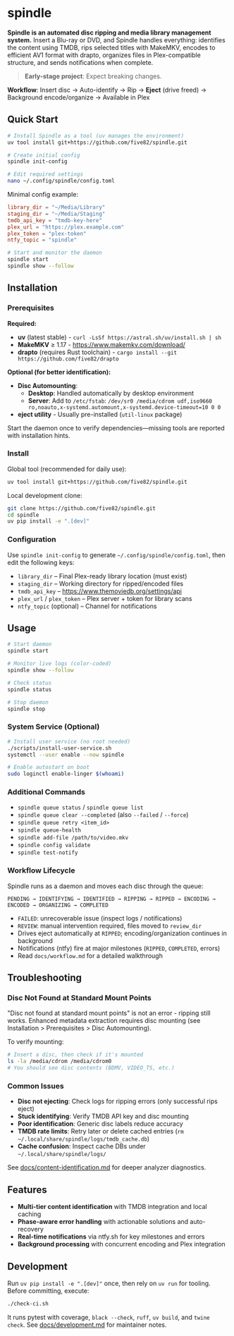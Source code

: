 # spindle

**Spindle is an automated disc ripping and media library management system.** Insert a Blu-ray or DVD, and Spindle handles everything: identifies the content using TMDB, rips selected titles with MakeMKV, encodes to efficient AV1 format with drapto, organizes files in Plex-compatible structure, and sends notifications when complete.

> **Early-stage project**: Expect breaking changes.

**Workflow**: Insert disc → Auto-identify → Rip → **Eject** (drive freed) → Background encode/organize → Available in Plex

## Quick Start

```bash
# Install Spindle as a tool (uv manages the environment)
uv tool install git+https://github.com/five82/spindle.git

# Create initial config
spindle init-config

# Edit required settings
nano ~/.config/spindle/config.toml
```

Minimal config example:

```toml
library_dir = "~/Media/Library"
staging_dir = "~/Media/Staging"
tmdb_api_key = "tmdb-key-here"
plex_url = "https://plex.example.com"
plex_token = "plex-token"
ntfy_topic = "spindle"
```

```bash
# Start and monitor the daemon
spindle start
spindle show --follow
```


## Installation

### Prerequisites

**Required:**
- **uv** (latest stable) - `curl -LsSf https://astral.sh/uv/install.sh | sh`
- **MakeMKV** ≥ 1.17 - https://www.makemkv.com/download/
- **drapto** (requires Rust toolchain) - `cargo install --git https://github.com/five82/drapto`

**Optional (for better identification):**
- **Disc Automounting**:
  - **Desktop**: Handled automatically by desktop environment
  - **Server**: Add to `/etc/fstab`: `/dev/sr0 /media/cdrom udf,iso9660 ro,noauto,x-systemd.automount,x-systemd.device-timeout=10 0 0`
- **eject utility** - Usually pre-installed (`util-linux` package)

Start the daemon once to verify dependencies—missing tools are reported with installation hints.


### Install

Global tool (recommended for daily use):

```bash
uv tool install git+https://github.com/five82/spindle.git
```

Local development clone:

```bash
git clone https://github.com/five82/spindle.git
cd spindle
uv pip install -e ".[dev]"
```

### Configuration

Use `spindle init-config` to generate `~/.config/spindle/config.toml`, then edit the following keys:

- `library_dir` – Final Plex-ready library location (must exist)
- `staging_dir` – Working directory for ripped/encoded files
- `tmdb_api_key` – https://www.themoviedb.org/settings/api
- `plex_url` / `plex_token` – Plex server + token for library scans
- `ntfy_topic` (optional) – Channel for notifications


## Usage

```bash
# Start daemon
spindle start

# Monitor live logs (color-coded)
spindle show --follow

# Check status
spindle status

# Stop daemon
spindle stop
```

### System Service (Optional)

```bash
# Install user service (no root needed)
./scripts/install-user-service.sh
systemctl --user enable --now spindle

# Enable autostart on boot
sudo loginctl enable-linger $(whoami)
```

### Additional Commands

- `spindle queue status` / `spindle queue list`
- `spindle queue clear --completed` (also `--failed` / `--force`)
- `spindle queue retry <item_id>`
- `spindle queue-health`
- `spindle add-file /path/to/video.mkv`
- `spindle config validate`
- `spindle test-notify`


### Workflow Lifecycle

Spindle runs as a daemon and moves each disc through the queue:

```
PENDING → IDENTIFYING → IDENTIFIED → RIPPING → RIPPED → ENCODING → ENCODED → ORGANIZING → COMPLETED
```

- `FAILED`: unrecoverable issue (inspect logs / notifications)
- `REVIEW`: manual intervention required, files moved to `review_dir`
- Drives eject automatically at `RIPPED`; encoding/organization continues in background
- Notifications (ntfy) fire at major milestones (`RIPPED`, `COMPLETED`, errors)
- Read `docs/workflow.md` for a detailed walkthrough


## Troubleshooting

### Disc Not Found at Standard Mount Points

"Disc not found at standard mount points" is not an error - ripping still works. Enhanced metadata extraction requires disc mounting (see Installation > Prerequisites > Disc Automounting).

To verify mounting:
```bash
# Insert a disc, then check if it's mounted
ls -la /media/cdrom /media/cdrom0
# You should see disc contents (BDMV, VIDEO_TS, etc.)
```

### Common Issues

- **Disc not ejecting**: Check logs for ripping errors (only successful rips eject)
- **Stuck identifying**: Verify TMDB API key and disc mounting
- **Poor identification**: Generic disc labels reduce accuracy
- **TMDB rate limits**: Retry later or delete cached entries (`rm ~/.local/share/spindle/logs/tmdb_cache.db`)
- **Cache confusion**: Inspect cache DBs under `~/.local/share/spindle/logs/`

See [docs/content-identification.md](docs/content-identification.md) for deeper analyzer diagnostics.

## Features

- **Multi-tier content identification** with TMDB integration and local caching
- **Phase-aware error handling** with actionable solutions and auto-recovery
- **Real-time notifications** via ntfy.sh for key milestones and errors
- **Background processing** with concurrent encoding and Plex integration

## Development

Run `uv pip install -e ".[dev]"` once, then rely on `uv run` for tooling. Before committing, execute:

```bash
./check-ci.sh
```

It runs pytest with coverage, `black --check`, `ruff`, `uv build`, and `twine check`. See [docs/development.md](docs/development.md) for maintainer notes.
